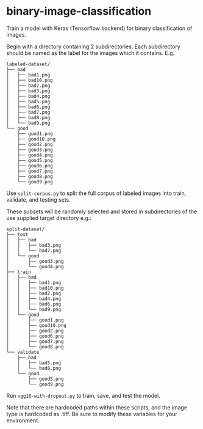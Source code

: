 # binary-image-classification

Train a model with Keras (Tensorflow backend) for binary classification of images.

Begin with a directory containing 2 subdirectories. Each subdirectory should be named as the label for the images which it contains. E.g.

```
labeled-dataset/
├── bad
│   ├── bad1.png
│   ├── bad10.png
│   ├── bad2.png
│   ├── bad3.png
│   ├── bad4.png
│   ├── bad5.png
│   ├── bad6.png
│   ├── bad7.png
│   ├── bad8.png
│   └── bad9.png
└── good
    ├── good1.png
    ├── good10.png
    ├── good2.png
    ├── good3.png
    ├── good4.png
    ├── good5.png
    ├── good6.png
    ├── good7.png
    ├── good8.png
    └── good9.png
```

Use `split-corpus.py` to split the full corpus of labeled images into train, validate, and testing sets.

These subsets will be randomly selected and stored in subdirectories of the use supplied target directory e.g.:

```
split-dataset/
├── test
│   ├── bad
│   │   ├── bad3.png
│   │   └── bad7.png
│   └── good
│       ├── good3.png
│       └── good4.png
├── train
│   ├── bad
│   │   ├── bad1.png
│   │   ├── bad10.png
│   │   ├── bad2.png
│   │   ├── bad4.png
│   │   ├── bad6.png
│   │   └── bad9.png
│   └── good
│       ├── good1.png
│       ├── good10.png
│       ├── good2.png
│       ├── good6.png
│       ├── good7.png
│       └── good8.png
└── validate
    ├── bad
    │   ├── bad5.png
    │   └── bad8.png
    └── good
        ├── good5.png
        └── good9.png
```
Run `vgg16-with-dropout.py` to train, save, and test the model.

Note that there are hardcoded paths within these scripts, and the image type is hardcoded as .tiff. Be sure to modify these variables for your environment.

